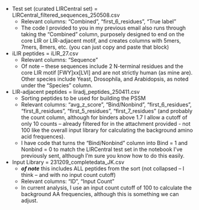 - Test set (curated LIRCentral set) = LIRCentral_filtered_sequences_250508.csv
    - Relevant columns: “Combined”, “first_6_residues”, “True label”
    - The code I provided to you in my previous email also runs through taking the “Combined” column, purposely designed to end on the core LIR or LIR-adjacent motif, and creates columns with 5mers, 7mers, 8mers, etc. (you can just copy and paste that block)
- iLIR peptides = iLIR_27.csv
    - Relevant columns: “Sequence”
    - Of note – these sequences include 2 N-terminal residues and the core LIR motif [FWY]xx[LVI] and are not strictly human (as mine are). Other species include Yeast, Drosophila, and Arabidopsis, as noted under the “Species” column.
- LIR-adjacent peptides = liradj_peptides_250411.csv
    - Sorting peptides to be used for building the PSSM
    - Relevant columns: “avg_z_score”, “Bind/Nonbind”, “first_6_residues”, “first_8_residues”, “first_5_residues”, “first_7_residues” (and probably the count column, although for binders above 1.7 I allow a cutoff of only 10 counts – already filtered for in the attachment provided - not 100 like the overall input library for calculating the background amino acid frequences).
    - I have code that turns the “Bind/Nonbind” column into Bind = 1 and Nonbind = 0 to match the LIRCentral test set in the notebook I’ve previously sent, although I’m sure you know how to do this easily.
- Input Library = 231209_completedata_JK.csv
    - ***of note*** this includes ALL peptides from the sort (not collapsed – I think – and with no input count cutoff)
    - Relevant columns: “ID”, “Input Count”
    - In current analysis, I use an input count cutoff of 100 to calculate the background AA frequencies, although this is something we can adjust.
